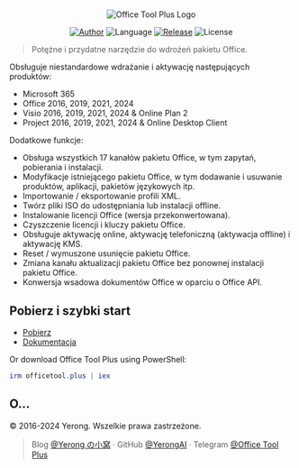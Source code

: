 #

<p align="center">
<img alt="Office Tool Plus Logo" src="https://otp.landian.vip/static/images/logo.webp"/>
</p>

<p align="center">
<a href="https://www.coolhub.top/" target="_blank"><img alt="Author" src="https://img.shields.io/badge/Author-Yerong-blue?style=flat-square"/></a>
<img alt="Language" src="https://img.shields.io/badge/Language-C%23-green?style=flat-square"/>
<a href="https://otp.landian.vip/" target="_blank"><img alt="Release" src="https://img.shields.io/github/v/release/YerongAI/Office-Tool?style=flat-square"/></a>
<img alt="License" src="https://img.shields.io/github/license/YerongAI/Office-Tool?style=flat-square"/>
</p>

> Potężne i przydatne narzędzie do wdrożeń pakietu Office.

Obsługuje niestandardowe wdrażanie i aktywację następujących produktów:

- Microsoft 365
- Office 2016, 2019, 2021, 2024
- Visio 2016, 2019, 2021, 2024 & Online Plan 2
- Project 2016, 2019, 2021, 2024 & Online Desktop Client

Dodatkowe funkcje:

- Obsługa wszystkich 17 kanałów pakietu Office, w tym zapytań, pobierania i instalacji.
- Modyfikacje istniejącego pakietu Office, w tym dodawanie i usuwanie produktów, aplikacji, pakietów językowych itp.
- Importowanie / eksportowanie profili XML.
- Twórz pliki ISO do udostępniania lub instalacji offline.
- Instalowanie licencji Office (wersja przekonwertowana).
- Czyszczenie licencji i kluczy pakietu Office.
- Obsługuje aktywację online, aktywację telefoniczną (aktywacja offline) i aktywację KMS.
- Reset / wymuszone usunięcie pakietu Office.
- Zmiana kanału aktualizacji pakietu Office bez ponownej instalacji pakietu Office.
- Konwersja wsadowa dokumentów Office w oparciu o Office API.

## Pobierz i szybki start

- [Pobierz](https://otp.landian.vip/download.html)
- [Dokumentacja](https://otp.landian.vip/help/)

Or download Office Tool Plus using PowerShell:

```powershell
irm officetool.plus | iex
```

## O...

© 2016-2024 Yerong. Wszelkie prawa zastrzeżone.

> Blog [@Yerong の小窝](https://www.coolhub.top/) · GitHub [@YerongAI](https://github.com/YerongAI) · Telegram [@Office Tool Plus](https://t.me/s/otp_channel)
